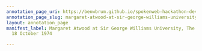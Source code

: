 ```yaml
---
annotation_page_uri: https://benwbrum.github.io/spokenweb-hackathon-development-noterms/annotations/margaret-atwood-at-sir-george-williams-university-the-poetry-series-18-october-1974-canvas-1-audience-member-14.json
annotation_page_slug: margaret-atwood-at-sir-george-williams-university-the-poetry-series-18-october-1974-canvas-1-audience-member-14
layout: annotation_page
manifest_label: Margaret Atwood at Sir George Williams University, The Poetry Series,
  18 October 1974

---
```

